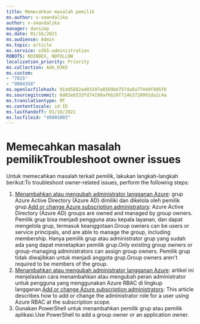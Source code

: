```yaml
---
title: Memecahkan masalah pemilik
ms.author: v-smandalika
author: v-smandalika
manager: dansimp
ms.date: 01/16/2021
ms.audience: Admin
ms.topic: article
ms.service: o365-administration
ROBOTS: NOINDEX, NOFOLLOW
localization_priority: Priority
ms.collection: Adm_O365
ms.custom:
- "7815"
- "9004358"
ms.openlocfilehash: 914d5682a403197a8569bb75fda8a77449f485f6
ms.sourcegitcommit: 6d02eb533fd74199af6b20f714b3720991da2c4a
ms.translationtype: MT
ms.contentlocale: id-ID
ms.lasthandoff: 01/18/2021
ms.locfileid: "49901003"
---
```

# <a name="troubleshoot-owner-issues"></a><span data-ttu-id="6622d-102">Memecahkan masalah pemilik</span><span class="sxs-lookup"><span data-stu-id="6622d-102">Troubleshoot owner issues</span></span>

<span data-ttu-id="6622d-103">Untuk memecahkan masalah terkait pemilik, lakukan langkah-langkah berikut:</span><span class="sxs-lookup"><span data-stu-id="6622d-103">To troubleshoot owner-related issues, perform the following steps:</span></span>

1. <span data-ttu-id="6622d-104">[Menambahkan atau mengubah administrator langganan Azure](https://docs.microsoft.com/azure/active-directory/fundamentals/active-directory-accessmanagement-managing-group-owners): grup Azure Active Directory (Azure AD) dimiliki dan dikelola oleh pemilik grup.</span><span class="sxs-lookup"><span data-stu-id="6622d-104">[Add or change Azure subscription administrators](https://docs.microsoft.com/azure/active-directory/fundamentals/active-directory-accessmanagement-managing-group-owners): Azure Active Directory (Azure AD) groups are owned and managed by group owners.</span></span> <span data-ttu-id="6622d-105">Pemilik grup bisa menjadi pengguna atau kepala layanan, dan dapat mengelola grup, termasuk keanggotaan.</span><span class="sxs-lookup"><span data-stu-id="6622d-105">Group owners can be users or service principals, and are able to manage the group, including membership.</span></span> <span data-ttu-id="6622d-106">Hanya pemilik grup atau administrator grup yang sudah ada yang dapat menetapkan pemilik grup.</span><span class="sxs-lookup"><span data-stu-id="6622d-106">Only existing group owners or group-managing administrators can assign group owners.</span></span> <span data-ttu-id="6622d-107">Pemilik grup tidak diwajibkan untuk menjadi anggota grup.</span><span class="sxs-lookup"><span data-stu-id="6622d-107">Group owners aren't required to be members of the group.</span></span>
2. <span data-ttu-id="6622d-108">[Menambahkan atau mengubah administrator langganan Azure](https://docs.microsoft.com/azure/cost-management-billing/manage/add-change-subscription-administrator): artikel ini menjelaskan cara menambahkan atau mengubah peran administrator untuk pengguna yang menggunakan Azure RBAC di lingkup langganan.</span><span class="sxs-lookup"><span data-stu-id="6622d-108">[Add or change Azure subscription administrators](https://docs.microsoft.com/azure/cost-management-billing/manage/add-change-subscription-administrator): This article describes how to add or change the administrator role for a user using Azure RBAC at the subscription scope.</span></span>
3. <span data-ttu-id="6622d-109">Gunakan PowerShell untuk menambahkan pemilik grup atau pemilik aplikasi.</span><span class="sxs-lookup"><span data-stu-id="6622d-109">Use PowerShell to add a group owner or an application owner.</span></span>

